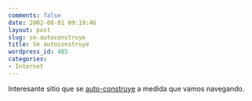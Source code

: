 ```yaml
---
comments: false
date: 2002-08-01 09:19:46
layout: post
slug: se-autoconstruye
title: Se autoconstruye
wordpress_id: 485
categories:
- Internet
---
```


Interesante sitio que se [auto-construye](http://www.pumbo.com/go.php?id=441) a medida que vamos navegando.




 
